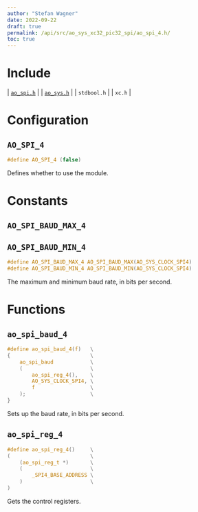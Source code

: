 ```yaml
---
author: "Stefan Wagner"
date: 2022-09-22
draft: true
permalink: /api/src/ao_sys_xc32_pic32_spi/ao_spi_4.h/
toc: true
---
```


# Include

| [`ao_spi.h`](ao_spi.h.md) |
| [`ao_sys.h`](ao_sys.h.md) |
| `stdbool.h` |
| `xc.h` |

# Configuration

## `AO_SPI_4`

```c
#define AO_SPI_4 (false)
```

Defines whether to use the module.

# Constants

## `AO_SPI_BAUD_MAX_4`
## `AO_SPI_BAUD_MIN_4`

```c
#define AO_SPI_BAUD_MAX_4 AO_SPI_BAUD_MAX(AO_SYS_CLOCK_SPI4)
#define AO_SPI_BAUD_MIN_4 AO_SPI_BAUD_MIN(AO_SYS_CLOCK_SPI4)
```

The maximum and minimum baud rate, in bits per second.

# Functions

## `ao_spi_baud_4`

```c
#define ao_spi_baud_4(f)   \
{                          \
    ao_spi_baud            \
    (                      \
        ao_spi_reg_4(),    \
        AO_SYS_CLOCK_SPI4, \
        f                  \
    );                     \
}
```

Sets up the baud rate, in bits per second.

## `ao_spi_reg_4`

```c
#define ao_spi_reg_4()     \
(                          \
    (ao_spi_reg_t *)       \
    (                      \
        _SPI4_BASE_ADDRESS \
    )                      \
)
```

Gets the control registers.
